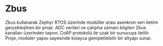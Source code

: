 # Zbus
 Zbus kullanarak Zephyr RTOS üzerinde modüller arası asenkron veri iletimi gerçekleştiren bir proje. ADC verileri ve çalışma zamanı bilgileri Zbus kanalları üzerinden taşınır, CoAP protokolü ile uzak bir sunucuya iletilir. Proje, modüler yapısı sayesinde kolayca genişletilebilir bir altyapı sunar.
